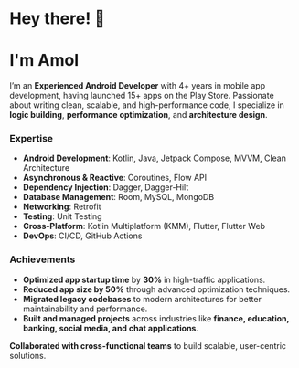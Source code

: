 # Hey there! 👋 
# I'm Amol 

I’m an **Experienced Android Developer** with 4+ years in mobile app development, having launched 15+ apps on the Play Store. Passionate about writing clean, scalable, and high-performance code, I specialize in **logic building**, **performance optimization**, and **architecture design**.  

### Expertise  
- **Android Development**: Kotlin, Java, Jetpack Compose, MVVM, Clean Architecture  
- **Asynchronous & Reactive**: Coroutines, Flow API  
- **Dependency Injection**: Dagger, Dagger-Hilt  
- **Database Management**: Room, MySQL, MongoDB  
- **Networking**: Retrofit  
- **Testing**: Unit Testing  
- **Cross-Platform**: Kotlin Multiplatform (KMM), Flutter, Flutter Web  
- **DevOps**: CI/CD, GitHub Actions  

### Achievements  
- **Optimized app startup time** by **30%** in high-traffic applications.  
- **Reduced app size by 50%** through advanced optimization techniques.  
- **Migrated legacy codebases** to modern architectures for better maintainability and performance.  
- **Built and managed projects** across industries like **finance, education, banking, social media, and chat applications**.  

**Collaborated with cross-functional teams** to build scalable, user-centric solutions.  

